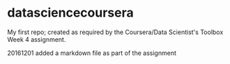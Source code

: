# datasciencecoursera
My first repo; created as required by the Coursera/Data Scientist's Toolbox Week 4 assignment.

20161201  added a markdown file as part of the assignment
